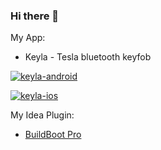 ### Hi there 👋

My App:

* Keyla - Tesla bluetooth keyfob
  
[![keyla-android](https://github.com/dos1in/dos1in/assets/981214/4a0d82ee-8a57-4a66-b431-b0b86f830ead)](https://apps.apple.com/us/app/keyla/id6450378415)

[![keyla-ios](https://tools.applemediaservices.com/api/badges/download-on-the-app-store/black/en-us)](https://apps.apple.com/us/app/keyla/id6450378415)

My Idea Plugin: 

* [BuildBoot Pro](https://plugins.jetbrains.com/plugin/20350-buildboot-pro)

